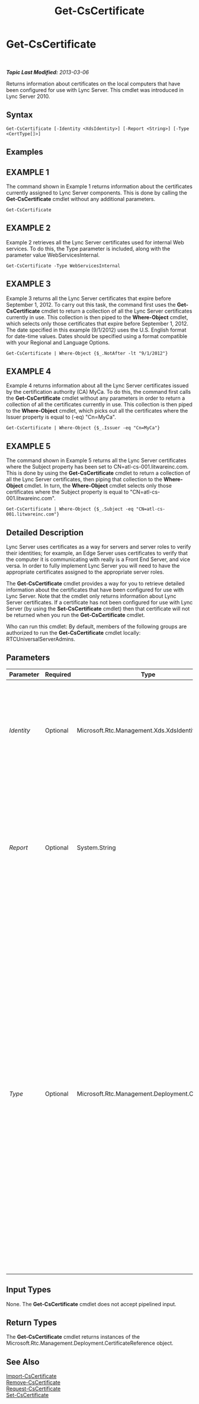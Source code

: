 ﻿---
title: Get-CsCertificate
TOCTitle: Get-CsCertificate
ms:assetid: 15b8f019-1d00-4389-9abe-18deb8cbf2ea
ms:mtpsurl: https://technet.microsoft.com/en-us/library/Gg398227(v=OCS.15)
ms:contentKeyID: 48183499
ms.date: 07/23/2014
mtps_version: v=OCS.15
---

<div data-xmlns="http://www.w3.org/1999/xhtml">

<div class="topic" data-xmlns="http://www.w3.org/1999/xhtml" data-msxsl="urn:schemas-microsoft-com:xslt" data-cs="http://msdn.microsoft.com/en-us/">

<div data-asp="http://msdn2.microsoft.com/asp">

# Get-CsCertificate

</div>

<div id="mainSection">

<div id="mainBody">

<span> </span>

_**Topic Last Modified:** 2013-03-06_

Returns information about certificates on the local computers that have been configured for use with Lync Server. This cmdlet was introduced in Lync Server 2010.

<div>

## Syntax

    Get-CsCertificate [-Identity <XdsIdentity>] [-Report <String>] [-Type <CertType[]>]

</div>

<div>

## Examples

<div>

## EXAMPLE 1

The command shown in Example 1 returns information about the certificates currently assigned to Lync Server components. This is done by calling the **Get-CsCertificate** cmdlet without any additional parameters.

    Get-CsCertificate

</div>

<div>

## EXAMPLE 2

Example 2 retrieves all the Lync Server certificates used for internal Web services. To do this, the Type parameter is included, along with the parameter value WebServicesInternal.

    Get-CsCertificate -Type WebServicesInternal

</div>

<div>

## EXAMPLE 3

Example 3 returns all the Lync Server certificates that expire before September 1, 2012. To carry out this task, the command first uses the **Get-CsCertificate** cmdlet to return a collection of all the Lync Server certificates currently in use. This collection is then piped to the **Where-Object** cmdlet, which selects only those certificates that expire before September 1, 2012. The date specified in this example (9/1/2012) uses the U.S. English format for date-time values. Dates should be specified using a format compatible with your Regional and Language Options.

    Get-CsCertificate | Where-Object {$_.NotAfter -lt "9/1/2012"}

</div>

<div>

## EXAMPLE 4

Example 4 returns information about all the Lync Server certificates issued by the certification authority (CA) MyCa. To do this, the command first calls the **Get-CsCertificate** cmdlet without any parameters in order to return a collection of all the certificates currently in use. This collection is then piped to the **Where-Object** cmdlet, which picks out all the certificates where the Issuer property is equal to (-eq) "Cn=MyCa".

    Get-CsCertificate | Where-Object {$_.Issuer -eq "Cn=MyCa"}

</div>

<div>

## EXAMPLE 5

The command shown in Example 5 returns all the Lync Server certificates where the Subject property has been set to CN=atl-cs-001.litwareinc.com. This is done by using the **Get-CsCertificate** cmdlet to return a collection of all the Lync Server certificates, then piping that collection to the **Where-Object** cmdlet. In turn, the **Where-Object** cmdlet selects only those certificates where the Subject property is equal to "CN=atl-cs-001.litwareinc.com".

    Get-CsCertificate | Where-Object {$_.Subject -eq "CN=atl-cs-001.litwareinc.com"}

</div>

</div>

<div>

## Detailed Description

Lync Server uses certificates as a way for servers and server roles to verify their identities; for example, an Edge Server uses certificates to verify that the computer it is communicating with really is a Front End Server, and vice versa. In order to fully implement Lync Server you will need to have the appropriate certificates assigned to the appropriate server roles.

The **Get-CsCertificate** cmdlet provides a way for you to retrieve detailed information about the certificates that have been configured for use with Lync Server. Note that the cmdlet only returns information about Lync Server certificates. If a certificate has not been configured for use with Lync Server (by using the **Set-CsCertificate** cmdlet) then that certificate will not be returned when you run the **Get-CsCertificate** cmdlet.

Who can run this cmdlet: By default, members of the following groups are authorized to run the **Get-CsCertificate** cmdlet locally: RTCUniversalServerAdmins.

</div>

<div>

## Parameters


<table>
<colgroup>
<col style="width: 25%" />
<col style="width: 25%" />
<col style="width: 25%" />
<col style="width: 25%" />
</colgroup>
<thead>
<tr class="header">
<th>Parameter</th>
<th>Required</th>
<th>Type</th>
<th>Description</th>
</tr>
</thead>
<tbody>
<tr class="odd">
<td><p><em>Identity</em></p></td>
<td><p>Optional</p></td>
<td><p>Microsoft.Rtc.Management.Xds.XdsIdentity</p></td>
<td><p>Enables you to retrieve certificates configured at the global scope (global certificates are copied and distributed to the appropriate computers). Use this syntax to return information about the global certificates:</p>
<p>Get-CsCertificate –Identity &quot;global&quot;</p></td>
</tr>
<tr class="even">
<td><p><em>Report</em></p></td>
<td><p>Optional</p></td>
<td><p>System.String</p></td>
<td><p>Enables you to record detailed information about the procedures carried out by the <strong>Get-CsCertificate</strong> cmdlet. The parameter value should be the full path to the HTML file that will be generated; for example: -Report C:\Logs\Certificates.html. If the specified file already exists, it will automatically be overwritten with the new information.</p></td>
</tr>
<tr class="odd">
<td><p><em>Type</em></p></td>
<td><p>Optional</p></td>
<td><p>Microsoft.Rtc.Management.Deployment.CertType[]</p></td>
<td><p>Type of certificate being requested. Certificate types include, but are not limited to, the following:</p>
<p>AccessEdgeExternal</p>
<p>AudioVideoAuthentication</p>
<p>DataEdgeExternal</p>
<p>Default</p>
<p>External</p>
<p>Internal</p>
<p>iPhoneAPNService</p>
<p>iPadAPNService</p>
<p>MPNService</p>
<p>PICWebService (Microsoft Lync Online 2010 only)</p>
<p>ProvisionService (Microsoft Lync Online 2010 only)</p>
<p>WebServicesExternal</p>
<p>WebServicesInternal</p>
<p>WsFedTokenTransfer</p>
<p>For example, this syntax returns information about the Default certificate: -Type Default.</p>
<p>You can specify multiple types in a single command by separating the certificate types with commas:</p>
<p>-Type Internal,External,Default</p></td>
</tr>
</tbody>
</table>


</div>

<div>

## Input Types

None. The **Get-CsCertificate** cmdlet does not accept pipelined input.

</div>

<div>

## Return Types

The **Get-CsCertificate** cmdlet returns instances of the Microsoft.Rtc.Management.Deployment.CertificateReference object.

</div>

<div>

## See Also


[Import-CsCertificate](import-cscertificate.md)  
[Remove-CsCertificate](remove-cscertificate.md)  
[Request-CsCertificate](request-cscertificate.md)  
[Set-CsCertificate](set-cscertificate.md)  
  

</div>

</div>

<span> </span>

</div>

</div>

</div>

